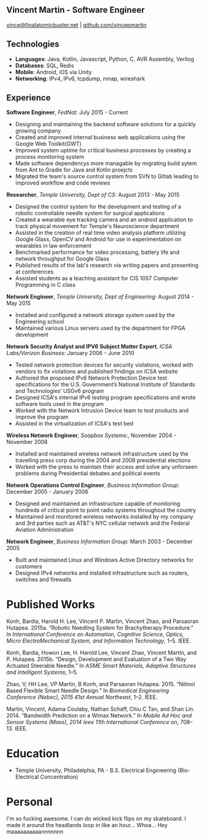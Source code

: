 Vincent Martin - Software Engineer 
---------------
vince@finalatomicbuster.net | [github.com/vincepmartin](http://github.com/vincepmartin)

Technologies
---------------
* **Languages**: Java, Kotlin, Javascript, Python, C, AVR Assembly, Verilog
* **Databases**: SQL, Redis
* **Mobile**: Android, iOS via Unity
* **Networking**: IPv4, IPv6, tcpdump, nmap, wireshark

Experience
----------
**Software Engineer**, *FedNat:* July 2015 - Current
* Designing and maintaining the backend software solutions for a quickly growing company
* Created and improved internal business web applications using the Google Web Toolkit(GWT)
* Improved system uptime for critical business processes by creating a process monitoring system
* Made software dependencys more managable by migrating build sytem from Ant to Gradle for Java and Kotlin proejcts
* Migrated the team's source control system from SVN to Gitlab leading to improved workflow and code reviews

**Researcher**, *Temple University, Dept of CS:* August 2013 - May 2015
* Designed the control system for the development and testing of a robotic controllable needle system for surgical applications
* Created a wearable eye tracking camera and an android application to track physical movement for Temple's Neuroscience department
* Assisted in the creation of real time video analysis platform utilizing Google Glass, OpenCV and Android for use in experimentation on wearables in law enforcement
* Benchmarked performance for video processing, battery life and network throughput for Google Glass
* Published results of the lab's research via writing papers and presenting at conferences
* Assisted students as a teaching assistant for CIS 1057 Computer Programming in C class

**Network Engineer**, *Temple University, Dept of Engineering:* August 2014 - May 2015
* Installed and configured a network storage system used by the Engineering school
* Maintained various Linux servers used by the department for FPGA development

**Network Security Analyst and IPV6 Subject Matter Expert**, *ICSA Labs/Verizon Business:* January 2006 - June 2010
* Tested network protection devices for security violations, worked with vendors to fix violations and published findings on ICSA website
* Authored the proposed IPv6 Network Protection Device test specifications for the U.S. Government’s National Institute of Standards and Technologies’ USGv6 program
* Designed ICSA's internal IPv6 testing program specifications and wrote software tools used in the program
* Worked with the Network Intrusion Device team to test products and improve the program 
* Assisted in the virtualization of ICSA's test bed

**Wireless Network Engineer**, *Soapbox Systems:*, November 2004 - November 2008
* Installed and maintained wireless network infrastructure used by the travelling press corp during the 2004 and 2008 presidential elections
* Worked with the press to maintain their access and solve any unforseen problems during Presidential debates and political events

**Network Operations Control Engineer**, *Business Information Group:* December 2005 - January 2006
* Designed and maintained an infrastructure capable of monitoring hundreds of critical point to point radio systems throughout the country
* Maintained and monitored wireless networks installed by my company and 3rd parties such as AT&T's NYC cellular network and the Federal Aviation Administration

**Network Engineer**, *Business Information Group:* March 2003 - December 2005
* Built and maintained Linux and Windows Active Directory networks for customers
* Designed IPv4 networks and installed infrastructure such as routers, switches and firewalls

Published Works
=========
Konh, Bardia, Harold H. Lee, Vincent P. Martin, Vincent Zhao, and Parsaoran Hutapea. 2015a. “Robotic Needling System for Brachytherapy Procedure.” In _International Conference on Automation, Cognitive Science, Optics, Micro ElectroMechanical System, and Information Technology_, 1–5\. IEEE.

Konh, Bardia, Howon Lee, H. Harold Lee, Vincent Zhao, Vincent Martin, and P. Hutapea. 2015b. “Design, Development and Evaluation of a Two Way Actuated Steerable Needle.” In _ASME Smart Materials, Adaptive Structures and Intelligent Systems_, 1–5.

Zhao, V, HH Lee, VP Martin, B Konh, and Parsaoran Hutapea. 2015\. “Nitinol Based Flexible Smart Needle Design.” In _Biomedical Engineering Conference (Nebec), 2015 41st Annual Northeast_, 1–2\. IEEE.

Martin, Vincent, Adama Coulaby, Nathan Schaff, Chiu C Tan, and Shan Lin. 2014\. “Bandwidth Prediction on a Wimax Network.” In _Mobile Ad Hoc and Sensor Systems (Mass), 2014 Ieee 11th International Conference on_, 708–13\. IEEE.

Education
=========
* Temple University, Philadelphia, PA - B.S. Electrical Engineering (Bio-Electrical Concentration)

Personal
========
I'm so fucking awesome. I can do wicked kick flips on my skateboard. I made it around the headlands loop in like an hour... Whoa... Hey maaaaaaaaaannnnnnn
